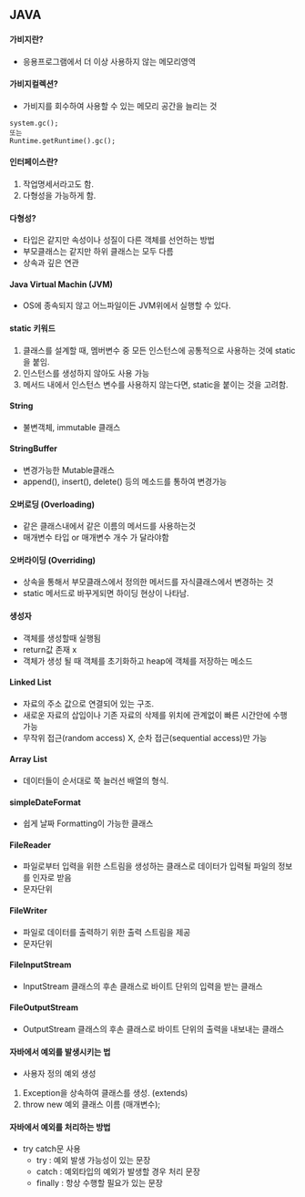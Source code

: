 ## JAVA
#### 가비지란?
- 응용프로그램에서 더 이상 사용하지 않는 메모리영역
#### 가비지컬렉션?
- 가비지를 회수하여 사용할 수 있는 메모리 공간을 늘리는 것

```
system.gc();
또는
Runtime.getRuntime().gc();
```
#### 인터페이스란?
1) 작업명세서라고도 함.
2) 다형성을 가능하게 함.

#### 다형성?
- 타입은 같지만 속성이나 성질이 다른 객체를 선언하는 방법
- 부모클래스는 같지만 하위 클래스는 모두 다름
- 상속과 깊은 연관

#### Java Virtual Machin (JVM)
- OS에 종속되지 않고 어느파일이든 JVM위에서 실행할 수 있다.

#### static 키워드
1. 클래스를 설계할 때, 멤버변수 중 모든 인스턴스에 공통적으로 사용하는 것에 static을 붙임.
2. 인스턴스를 생성하지 않아도 사용 가능
3. 메서드 내에서 인스턴스 변수를 사용하지 않는다면, static을 붙이는 것을 고려함.


#### String
- 불변객체, immutable 클래스

#### StringBuffer
- 변경가능한 Mutable클래스
- append(), insert(), delete() 등의 메소드를 통하여 변경가능

#### 오버로딩 (Overloading)
- 같은 클래스내에서 같은 이름의 메서드를 사용하는것
- 매개변수 타입 or 매개변수 개수 가 달라야함

#### 오버라이딩 (Overriding)
- 상속을 통해서 부모클래스에서 정의한 메서드를 자식클래스에서 변경하는 것
- static 메서드로 바꾸게되면 하이딩 현상이 나타남.

#### 생성자
- 객체를 생성할때 실행됨
- return값 존재 x
- 객체가 생성 될 때 객체를 초기화하고 heap에 객체를 저장하는 메소드


####  Linked List
- 자료의 주소 값으로 연결되어 있는 구조.
- 새로운 자료의 삽입이나 기존 자료의 삭제를 위치에 관계없이 빠른 시간안에 수행 가능
- 무작위 접근(random access) X, 순차 접근(sequential access)만 가능

#### Array List
- 데이터들이 순서대로 쭉 늘러선 배열의 형식.

#### simpleDateFormat
- 쉽게 날짜 Formatting이 가능한 클래스

#### FileReader
- 파일로부터 입력을 위한 스트림을 생성하는 클래스로 데이터가 입력될 파일의 정보를 인자로 받음
- 문자단위

#### FileWriter
- 파일로 데이터를 출력하기 위한 출력 스트림을 제공
- 문자단위

#### FileInputStream
- InputStream 클래스의 후손 클래스로 바이트 단위의 입력을 받는 클래스


#### FileOutputStream
- OutputStream 클래스의 후손 클래스로 바이트 단위의 출력을 내보내는 클래스

#### 자바에서 예외를 발생시키는 법
- 사용자 정의 예외 생성
 1. Exception을 상속하여 클래스를 생성. (extends)
 2. throw new 예외 클래스 이름 (매개변수);

#### 자바에서 예외를 처리하는 방법
- try catch문 사용
  - try : 예외 발생 가능성이 있는 문장
  - catch : 예외타입의 예외가 발생할 경우 처리 문장
  - finally : 항상 수행할 필요가 있는 문장
